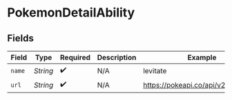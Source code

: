 # PokemonDetailAbility


## Fields

| Field                                 | Type                                  | Required                              | Description                           | Example                               |
| ------------------------------------- | ------------------------------------- | ------------------------------------- | ------------------------------------- | ------------------------------------- |
| `name`                                | *String*                              | :heavy_check_mark:                    | N/A                                   | levitate                              |
| `url`                                 | *String*                              | :heavy_check_mark:                    | N/A                                   | https://pokeapi.co/api/v2/ability/26/ |